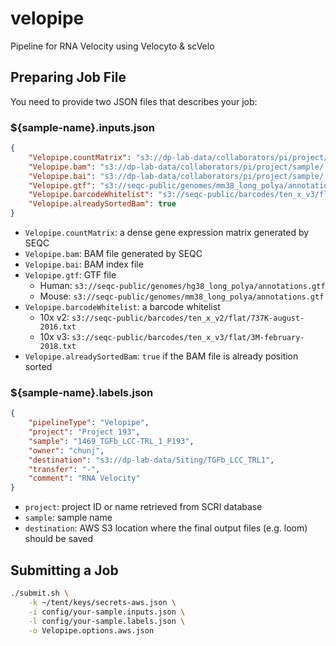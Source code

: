 # velopipe

Pipeline for RNA Velocity using Velocyto & scVelo

## Preparing Job File

You need to provide two JSON files that describes your job:

### ${sample-name}.inputs.json

```json
{
    "Velopipe.countMatrix": "s3://dp-lab-data/collaborators/pi/project/sample/..._dense.csv",
    "Velopipe.bam": "s3://dp-lab-data/collaborators/pi/project/sample/..._Aligned.out.sorted.bam",
    "Velopipe.bai": "s3://dp-lab-data/collaborators/pi/project/sample/..._Aligned.out.sorted.bam.bai",
    "Velopipe.gtf": "s3://seqc-public/genomes/mm38_long_polya/annotations.gtf",
    "Velopipe.barcodeWhitelist": "s3://seqc-public/barcodes/ten_x_v3/flat/3M-february-2018.txt",
    "Velopipe.alreadySortedBam": true
}
```

- `Velopipe.countMatrix`: a dense gene expression matrix generated by SEQC
- `Velopipe.bam`: BAM file generated by SEQC
- `Velopipe.bai`: BAM index file
- `Velopipe.gtf`: GTF file
  - Human: `s3://seqc-public/genomes/hg38_long_polya/annotations.gtf`
  - Mouse: `s3://seqc-public/genomes/mm38_long_polya/annotations.gtf`
- `Velopipe.barcodeWhitelist`: a barcode whitelist
  - 10x v2: `s3://seqc-public/barcodes/ten_x_v2/flat/737K-august-2016.txt`
  - 10x v3: `s3://seqc-public/barcodes/ten_x_v3/flat/3M-february-2018.txt`
- `Velopipe.alreadySortedBam`: `true` if the BAM file is already position sorted

### ${sample-name}.labels.json

```json
{
    "pipelineType": "Velopipe",
    "project": "Project 193",
    "sample": "1469_TGFb_LCC-TRL_1_P193",
    "owner": "chunj",
    "destination": "s3://dp-lab-data/Siting/TGFb_LCC_TRL1",
    "transfer": "-",
    "comment": "RNA Velocity"
}
```

- `project`: project ID or name retrieved from SCRI database
- `sample`: sample name
- `destination`: AWS S3 location where the final output files (e.g. loom) should be saved

## Submitting a Job

```bash
./submit.sh \
    -k ~/tent/keys/secrets-aws.json \
    -i config/your-sample.inputs.json \
    -l config/your-sample.labels.json \
    -o Velopipe.options.aws.json
```
